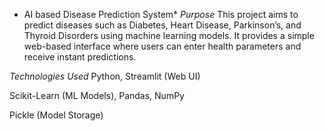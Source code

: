 * AI based Disease Prediction System*
*Purpose*
This project aims to predict diseases such as Diabetes, Heart Disease, Parkinson’s, and Thyroid Disorders using machine learning models. It provides a simple web-based interface where users can enter health parameters and receive instant predictions.

*Technologies Used*
Python, Streamlit (Web UI)

Scikit-Learn (ML Models), Pandas, NumPy

Pickle (Model Storage)
